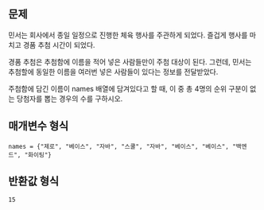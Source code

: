 ## 문제

민서는 회사에서 종일 일정으로 진행한 체육 행사를 주관하게 되었다. 즐겁게 행사를 마치고 경품 추첨 시간이 되었다.  

경품 추첨은 추첨함에 이름을 적어 넣은 사람들만이 주첨 대상이 된다. 그런데, 민서는 추첨할에 동일한 이름을 여러번 넣은 사람들이 있다는 정보를 전달받았다.

주첨함에 담긴 이름이 names 배열에 담겨있다고 할 때, 이 중 총 4명의 순위 구분이 없는 당첨자를 뽑는 경우의 수를 구하시오.

## 매개변수 형식

```
names = {"제로", "베이스", "자바", "스쿨", "자바", "베이스", "베이스", "백엔드", "화이팅"}
```

## 반환값 형식

```
15
```

